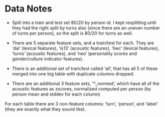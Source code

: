 # Data Notes

- Split into a train and test set 80/20 by person id.  I kept resplitting until they had the right split by turns also (since there are an uneven number of turns per person), so the split is 80/20 for turns as well.

- There are 5 separate feature sets, and a train/test for each. 
They are ‘dal’ (lexical features), ‘is13’ (acoustic features), ‘liwc’ (lexical features), ‘turns’ (acoustic features), and ‘neo’ (personality scores and gender/culture indicator features).

- There is an additional set of train/test called ‘all’, that has all 5 of these merged into one big table with duplicate columns dropped.

- There are an additional 3 feature sets, '*_normed’, which have all of the acoustic features as zscores, normalized computed per person (by person mean and stddev for each column)

For each table there are 3 non-feature columns: ’turn’, ‘person’, and ‘label’ (they are exactly what they sound like).